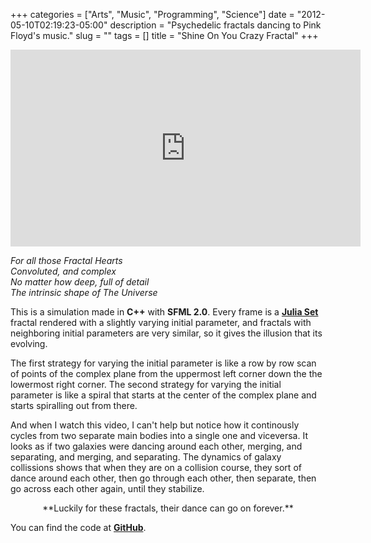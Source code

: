 +++
categories = ["Arts", "Music", "Programming", "Science"]
date = "2012-05-10T02:19:23-05:00"
description = "Psychedelic fractals dancing to Pink Floyd's music."
slug = ""
tags = []
title = "Shine On You Crazy Fractal"
+++

<iframe width="560" height="315" src="https://www.youtube.com/embed/-Lhw-qdXUis" frameborder="0" allowfullscreen></iframe>

*For all those Fractal Hearts*  
*Convoluted, and complex*  
*No matter how deep, full of detail*  
*The intrinsic shape of The Universe*  

This is a simulation made in **C++** with **SFML 2.0**. Every frame is a [**Julia Set**](https://en.wikipedia.org/wiki/Julia_set) fractal rendered with a slightly varying initial parameter, and fractals with neighboring initial parameters are very similar, so it gives the illusion that its evolving.

The first strategy for varying the initial parameter is like a row by row scan of points of the complex plane from the uppermost left corner down the the lowermost right corner. The second strategy for varying the initial parameter is like a spiral that starts at the center of the complex plane and starts spiralling out from there. 

And when I watch this video, I can't help but notice how it continously cycles from two separate main bodies into a single one and viceversa. It looks as if two galaxies were dancing around each other, merging, and separating, and merging, and separating. The dynamics of galaxy collissions shows that when they are on a collision course, they sort of dance around each other, then go through each other, then separate, then go across each other again, until they stabilize.

<center>**Luckily for these fractals, their dance can go on forever.**</center>

You can find the code at [**GitHub**](https://github.com/Zubieta/Shine_On_You_Crazy_Fractal).